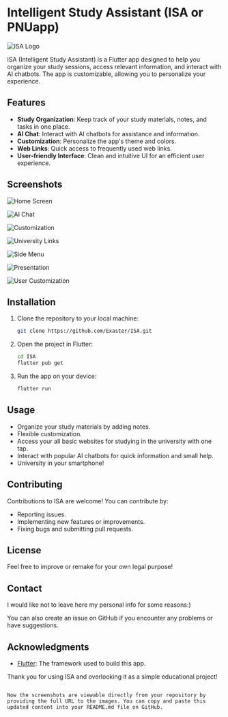 


# Intelligent Study Assistant (ISA or PNUapp)
![ISA Logo](https://github.com/Exaster/ISA/blob/main/screenshots/PNU.png)



ISA (Intelligent Study Assistant) is a Flutter app designed to help you organize your study sessions, access relevant information, and interact with AI chatbots. The app is customizable, allowing you to personalize your experience.

## Features

- **Study Organization**: Keep track of your study materials, notes, and tasks in one place.
- **AI Chat**: Interact with AI chatbots for assistance and information.
- **Customization**: Personalize the app's theme and colors.
- **Web Links**: Quick access to frequently used web links.
- **User-friendly Interface**: Clean and intuitive UI for an efficient user experience.

## Screenshots

![Home Screen](https://github.com/Exaster/ISA/blob/main/screenshots/main_screen.png)

![AI Chat](https://github.com/Exaster/ISA/blob/main/screenshots/AI.png)

![Customization](https://github.com/Exaster/ISA/blob/main/screenshots/colors.png)

![University Links](https://github.com/Exaster/ISA/blob/main/screenshots/PNU.png)

![Side Menu](https://github.com/Exaster/ISA/blob/main/screenshots/sidemenu.png)

![Presentation](https://github.com/Exaster/ISA/blob/main/screenshots/presentation.png)

![User Customization](https://github.com/Exaster/ISA/blob/main/screenshots/name.png)

## Installation

1. Clone the repository to your local machine:

   ```bash
   git clone https://github.com/Exaster/ISA.git
   ```

2. Open the project in Flutter:

   ```bash
   cd ISA
   flutter pub get
   ```

3. Run the app on your device:

   ```bash
   flutter run
   ```

## Usage

- Organize your study materials by adding notes.
- Flexible customization.
- Access your all basic websites for studying in the university with one tap.
- Interact with popular AI chatbots for quick information and small help.
- University in your smartphone!

## Contributing

Contributions to ISA are welcome! You can contribute by:

- Reporting issues.
- Implementing new features or improvements.
- Fixing bugs and submitting pull requests.

## License

Feel free to improve or remake for your own legal purpose!

## Contact

I would like not to leave here my personal info for some reasons:)

You can also create an issue on GitHub if you encounter any problems or have suggestions.

## Acknowledgments

- [Flutter](https://flutter.dev): The framework used to build this app.

Thank you for using ISA and overlooking it as a simple educational project!
```

Now the screenshots are viewable directly from your repository by providing the full URL to the images. You can copy and paste this updated content into your README.md file on GitHub.
